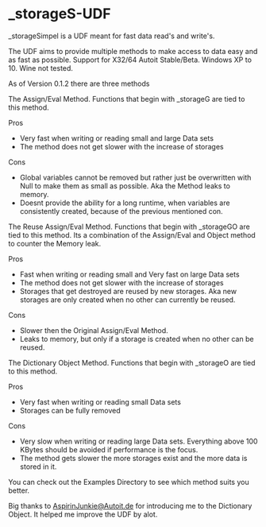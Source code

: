# _storageS-UDF
_storageSimpel is a UDF meant for fast data read's and write's.

The UDF aims to provide multiple methods to make access to data easy and as fast as possible.
Support for X32/64 Autoit Stable/Beta. Windows XP to 10. Wine not tested.


As of Version 0.1.2 there are three methods

The Assign/Eval Method. Functions that begin with _storageG are tied to this method.
	
Pros
- Very fast when writing or reading small and large Data sets
- The method does not get slower with the increase of storages

Cons
- Global variables cannot be removed but rather just be overwritten with Null to make them as small as possible. Aka the Method leaks to memory.
- Doesnt provide the ability for a long runtime, when variables are consistently created, because of the previous mentioned con.


The Reuse Assign/Eval Method. Functions that begin with _storageGO are tied to this method.
Its a combination of the Assign/Eval and Object method to counter the Memory leak.

Pros
- Fast when writing or reading small and Very fast on large Data sets
- The method does not get slower with the increase of storages
- Storages that get destroyed are reused by new storages. Aka new storages are only created when no other can currently be reused.

Cons
- Slower then the Original Assign/Eval Method.
- Leaks to memory, but only if a storage is created when no other can be reused.


The Dictionary Object Method. Functions that begin with _storageO are tied to this method.

Pros
- Very fast when writing or reading small Data sets
- Storages can be fully removed
	
Cons
- Very slow when writing or reading large Data sets. Everything above 100 KBytes should be avoided if performance is the focus.
- The method gets slower the more storages exist and the more data is stored in it.



You can check out the Examples Directory to see which method suits you better.

Big thanks to AspirinJunkie@Autoit.de for introducing me to the Dictionary Object. It helped me improve the UDF by alot.
